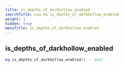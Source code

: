 ```yaml
---
title: is_depths_of_darkhollow_enabled
searchTitle: Lua eq is_depths_of_darkhollow_enabled
weight: 1
hidden: true
menuTitle: is_depths_of_darkhollow_enabled
---
```

## is_depths_of_darkhollow_enabled
```lua
eq.is_depths_of_darkhollow_enabled() -- bool
```